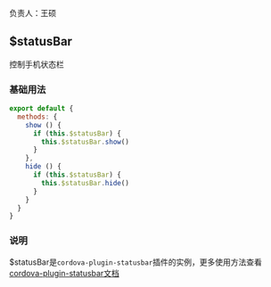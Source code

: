 负责人：王硕

## $statusBar
控制手机状态栏

### 基础用法

```javascript
export default {
  methods: {
    show () {
      if (this.$statusBar) {
        this.$statusBar.show()
      }
    },
    hide () {
      if (this.$statusBar) {
        this.$statusBar.hide()
      }
    }
  }
}
```
### 说明
$statusBar是`cordova-plugin-statusbar`插件的实例，更多使用方法查看[cordova-plugin-statusbar文档](https://github.com/apache/cordova-plugin-statusbar)